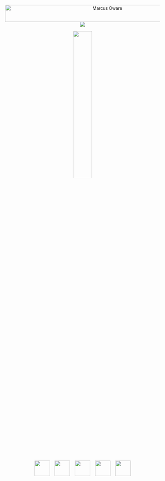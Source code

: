 <p align="center">
  <a href="https://github.com/Weten-Ogen">
    <img src="https://readme-typing-svg.herokuapp.com?font=Kaushan+Script&size=40&duration=3500&color=447FF7&background=FFFFFF00&center=true&vCenter=true&width=650&height=55&lines=It's+Marcus+Oware+%F0%9F%91%8B%F0%9F%8F%BB;I+am+a+Software+Developer+%F0%9F%A7%91%F0%9F%8F%BB%E2%80%8D%F0%9F%92%BB;I+have+4%2B+years+of+experience+%F0%9F%93%88;" alt="Marcus Oware" width="650" height="55">
  </a>
  <img src="https://user-images.githubusercontent.com/73097560/115834477-dbab4500-a447-11eb-908a-139a6edaec5c.gif">
  <a href="https://github.com/antero9471">
    <p align="center">
      <img src="https://github.com/antero9471/antero9471/blob/master/logo.gif" width="35%">
    </p>
  </a>
</p>

<div align="center">
  
  </br>
  <a href="mailto:anteros.dev9471@gmail.com" target="_blank" rel="noopener noreferrer"><img src="https://img.icons8.com/fluency/2x/gmail-new.png"  width="50" /></a>
  &nbsp;&nbsp;
  <a href="https://linkedin.com/in/antero-selin" target="_blank" rel="noopener noreferrer"><img src="https://img.icons8.com/color/2x/linkedin"  width="50" /></a>
  &nbsp;&nbsp;
  <a href="https://join.skype.com/invite/N4xToiwT3Ken" target="_blank" rel="noopener noreferrer"><img src="https://img.icons8.com/color/2x/skype"  width="50" /></a>
  &nbsp;&nbsp;
  <a href="https://t.me/antero9471" target="_blank" rel="noopener noreferrer"><img src="https://img.icons8.com/color/2x/telegram-app"  width="50" /></a>
  &nbsp;&nbsp;
  <a href="https://antero-me.vercel.app" target="_blank" rel="noopener noreferrer"><img src="https://img.icons8.com/nolan/2x/link.png"  width="50" /></a>
</div>

